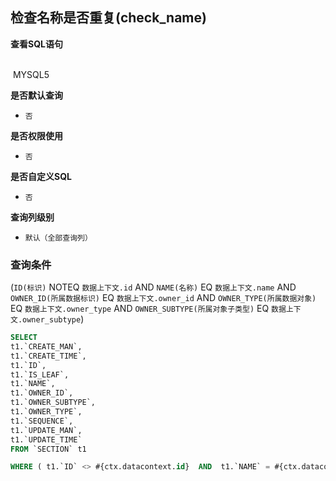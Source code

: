 ## 检查名称是否重复(check_name) <!-- {docsify-ignore-all} -->



<p class="panel-title"><b>查看SQL语句</b></p>
<br>

<el-row>
&nbsp;<el-tag @click="MYSQL5 = true">MYSQL5</el-tag>
</el-row>

<br>
<p class="panel-title"><b>是否默认查询</b></p>

* `否`

<p class="panel-title"><b>是否权限使用</b></p>

* `否`

<p class="panel-title"><b>是否自定义SQL</b></p>

* `否`

<p class="panel-title"><b>查询列级别</b></p>

* `默认（全部查询列）`



### 查询条件

(`ID(标识)` NOTEQ `数据上下文.id` AND `NAME(名称)` EQ `数据上下文.name` AND `OWNER_ID(所属数据标识)` EQ `数据上下文.owner_id` AND `OWNER_TYPE(所属数据对象)` EQ `数据上下文.owner_type` AND `OWNER_SUBTYPE(所属对象子类型)` EQ `数据上下文.owner_subtype`)





<el-dialog v-model="MYSQL5" title="MYSQL5">

```sql
SELECT
t1.`CREATE_MAN`,
t1.`CREATE_TIME`,
t1.`ID`,
t1.`IS_LEAF`,
t1.`NAME`,
t1.`OWNER_ID`,
t1.`OWNER_SUBTYPE`,
t1.`OWNER_TYPE`,
t1.`SEQUENCE`,
t1.`UPDATE_MAN`,
t1.`UPDATE_TIME`
FROM `SECTION` t1 

WHERE ( t1.`ID` <> #{ctx.datacontext.id}  AND  t1.`NAME` = #{ctx.datacontext.name}  AND  t1.`OWNER_ID` = #{ctx.datacontext.owner_id}  AND  t1.`OWNER_TYPE` = #{ctx.datacontext.owner_type}  AND  t1.`OWNER_SUBTYPE` = #{ctx.datacontext.owner_subtype} )
```

</el-dialog>

<script>
 const { createApp } = Vue
  createApp({
    data() {
      return {
                MYSQL5 : false
        
      }
    },
    methods: {
    }
  }).use(ElementPlus).mount('#app')
</script>